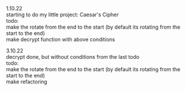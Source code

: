 1.10.22 <br/>
starting to do my little project: Caesar's Cipher <br/>
todo: <br/>
  make the rotate from the end to the start (by default its rotating from the start to the end) <br/>
  make decrypt function with above conditions <br/>

3.10.22 <br/>
decrypt done, but without conditions from the last todo <br/>
todo: <br/>
  make the rotate from the end to the start (by default its rotating from the start to the end) <br/>
  make refactoring